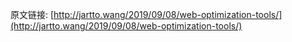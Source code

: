 原文链接: [http://jartto.wang/2019/09/08/web-optimization-tools/](http://jartto.wang/2019/09/08/web-optimization-tools/)




